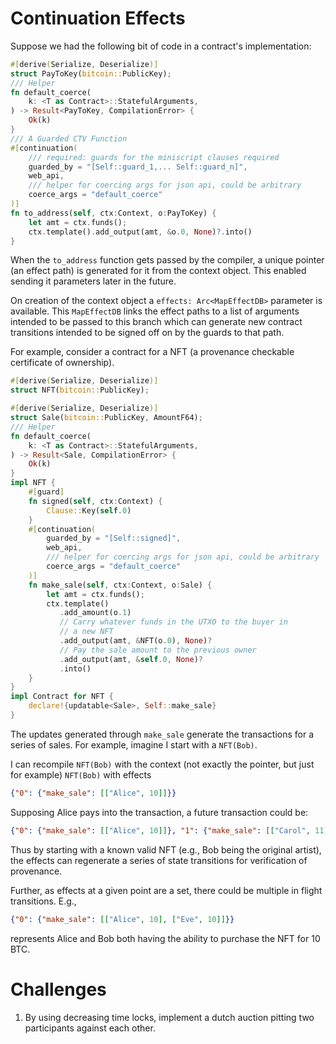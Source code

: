 # Continuation Effects

Suppose we had the following bit of code in a contract's implementation:

```rust
#[derive(Serialize, Deserialize)]
struct PayToKey(bitcoin::PublicKey);
/// Helper
fn default_coerce(
    k: <T as Contract>::StatefulArguments,
) -> Result<PayToKey, CompilationError> {
    Ok(k)
}
/// A Guarded CTV Function
#[continuation(
    /// required: guards for the miniscript clauses required
    guarded_by = "[Self::guard_1,... Self::guard_n]",
    web_api,
    /// helper for coercing args for json api, could be arbitrary
    coerce_args = "default_coerce"
)]
fn to_address(self, ctx:Context, o:PayToKey) {
    let amt = ctx.funds();
    ctx.template().add_output(amt, &o.0, None)?.into()
}
```
When the `to_address` function gets passed by the compiler, a unique pointer (an effect path) is
generated for it from the context object. This enabled sending it parameters
later in the future.


On creation of the context object a `effects: Arc<MapEffectDB>` parameter  is
available.  This `MapEffectDB` links the effect paths to a list of arguments
intended to be passed to this branch which can generate new contract transitions
intended to be signed off on by the guards to that path.

For example, consider a contract for a NFT (a provenance checkable certificate
of ownership).

```rust
#[derive(Serialize, Deserialize)]
struct NFT(bitcoin::PublicKey);

#[derive(Serialize, Deserialize)]
struct Sale(bitcoin::PublicKey, AmountF64);
/// Helper
fn default_coerce(
    k: <T as Contract>::StatefulArguments,
) -> Result<Sale, CompilationError> {
    Ok(k)
}
impl NFT {
    #[guard]
    fn signed(self, ctx:Context) {
        Clause::Key(self.0)
    }
    #[continuation(
        guarded_by = "[Self::signed]",
        web_api,
        /// helper for coercing args for json api, could be arbitrary
        coerce_args = "default_coerce"
    )]
    fn make_sale(self, ctx:Context, o:Sale) {
        let amt = ctx.funds();
        ctx.template()
           .add_amount(o.1)
           // Carry whatever funds in the UTXO to the buyer in
           // a new NFT
           .add_output(amt, &NFT(o.0), None)?
           // Pay the sale amount to the previous owner
           .add_output(amt, &self.0, None)?
           .into()
    }
}
impl Contract for NFT {
    declare!{updatable<Sale>, Self::make_sale}
}
```

The updates generated through `make_sale` generate the transactions for a series
of sales. For example, imagine I start with a `NFT(Bob)`.

I can recompile `NFT(Bob)` with the context (not exactly the pointer, but just for example)
`NFT(Bob)` with effects
```json
{"0": {"make_sale": [["Alice", 10]]}}
```

Supposing Alice pays into the transaction, a future transaction could be:

```json
{"0": {"make_sale": [["Alice", 10]]}, "1": {"make_sale": [["Carol", 11]]}}
```

Thus by starting with a known valid NFT (e.g., Bob being the original artist),
the effects can regenerate a series of state transitions for verification of
provenance.


Further, as effects at a given point are a set, there could be multiple in flight transitions. E.g.,

```json
{"0": {"make_sale": [["Alice", 10], ["Eve", 10]]}}
```

represents Alice and Bob both having the ability to purchase the NFT for 10 BTC.


# Challenges

1. By using decreasing time locks, implement a dutch auction pitting two
participants against each other.
